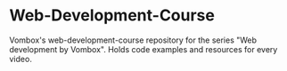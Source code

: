 # Web-Development-Course
Vombox's web-development-course repository for the series "Web development by Vombox". Holds code examples and resources for every video. 
